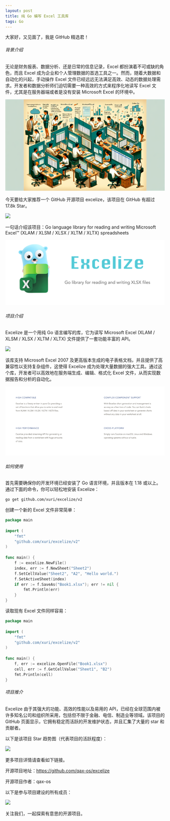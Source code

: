 ```yaml
---
layout: post
title: 纯 Go 编写 Excel 工具库
tags: Go
---
```


大家好，又见面了，我是 GitHub 精选君！

###### 背景介绍

无论是财务报表、数据分析、还是日常的信息记录，Excel 都扮演着不可或缺的角色，而且 Excel 成为企业和个人管理数据的首选工具之一。然而，随着大数据和自动化的兴起，手动操作 Excel 文件已经远远无法满足高效、动态的数据处理需求。开发者和数据分析师们迫切需要一种高效的方式来程序化地读写 Excel 文件，尤其是在服务器端或者是没有安装 Microsoft Excel 的环境中。

![](https://raw.githubusercontent.com/ZhuPeng/pic/master/mac/compress_tmp-007c6f7feb2f79e13ed24d93eb762183.png)

今天要给大家推荐一个 GitHub 开源项目 excelize，该项目在 GitHub 有超过 17.8k Star。

![](https://stats.deeptrain.net/repo/qax-os/excelize/?theme=light)

一句话介绍该项目：Go language library for reading and writing Microsoft Excel™ (XLAM / XLSM / XLSX / XLTM / XLTX) spreadsheets

![](https://raw.githubusercontent.com/qax-os/excelize/master/./excelize.svg)

###### 项目介绍

Excelize 是一个用纯 Go 语言编写的库，它为读写 Microsoft Excel (XLAM / XLSM / XLSX / XLTM / XLTX) 文件提供了一套功能丰富的 API。

![](https://raw.githubusercontent.com/qax-os/excelize/master/./test/images/chart.png)

该库支持 Microsoft Excel 2007 及更高版本生成的电子表格文档，并且提供了高兼容性以支持复杂组件，这使得 Excelize 成为处理大量数据的强大工具。通过这个库，开发者可以高效地在服务端生成、编辑、格式化 Excel 文件，从而实现数据报告和分析的自动化。

![](https://raw.githubusercontent.com/ZhuPeng/pic/master/images/compress_image-20240815213425387.png)

###### 如何使用

首先需要确保你的开发环境已经安装了 Go 语言环境，并且版本在 1.18 或以上。通过下面的命令，你可以轻松地安装 Excelize：

```bash
go get github.com/xuri/excelize/v2
```

创建一个新的 Excel 文件非常简单：

```go
package main

import (
    "fmt"
    "github.com/xuri/excelize/v2"
)

func main() {
    f := excelize.NewFile()
    index, err := f.NewSheet("Sheet2")
    f.SetCellValue("Sheet2", "A2", "Hello world.")
    f.SetActiveSheet(index)
    if err := f.SaveAs("Book1.xlsx"); err != nil {
        fmt.Println(err)
    }
}
```

读取现有 Excel 文件同样容易：

```go
package main

import (
    "fmt"
    "github.com/xuri/excelize/v2"
)

func main() {
    f, err := excelize.OpenFile("Book1.xlsx")
    cell, err := f.GetCellValue("Sheet1", "B2")
    fmt.Println(cell)
}
```

###### 项目推介

Excelize 由于其强大的功能、高效的性能以及易用的 API，已经在全球范围内被许多知名公司和组织所采用，包括但不限于金融、电信、制造业等领域。该项目的 GitHub 页面显示，它拥有稳定而活跃的开发维护状态，并且汇集了大量的 star 和贡献者。

以下是该项目 Star 趋势图（代表项目的活跃程度）：

![](https://api.star-history.com/svg?repos=qax-os/excelize&type=Timeline)

更多项目详情请查看如下链接。

开源项目地址：https://github.com/qax-os/excelize 

开源项目作者：qax-os

以下是参与项目建设的所有成员：

![](https://contrib.rocks/image?repo=qax-os/excelize)

关注我们，一起探索有意思的开源项目。

